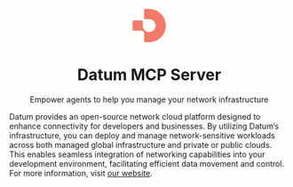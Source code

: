 <p align="center">
  <img width="60px" src="assets/logo.png">
  
  <h1 align="center">Datum MCP Server</h1>
  
  <p align="center">
    Empower agents to help you manage your network infrastructure
  </p>
</p>

Datum provides an open-source network cloud platform designed to enhance connectivity for developers and businesses. By utilizing Datum’s infrastructure, you can deploy and manage network-sensitive workloads across both managed global infrastructure and private or public clouds. This enables seamless integration of networking capabilities into your development environment, facilitating efficient data movement and control. For more information, visit [our website](https://www.datum.net).
